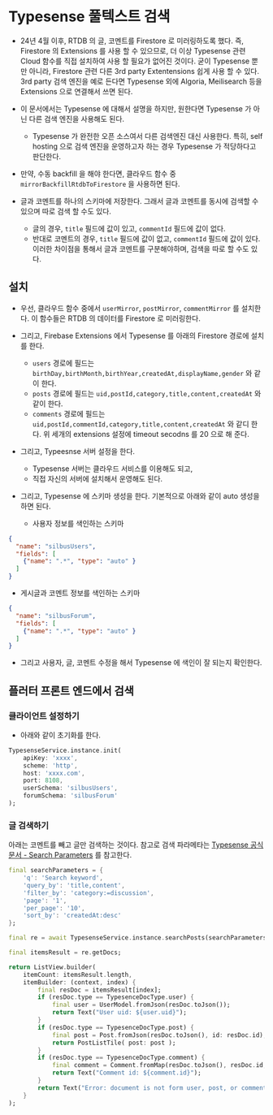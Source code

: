 # Typesense 풀텍스트 검색

- 24년 4월 이후, RTDB 의 글, 코멘트를 Firestore 로 미러링하도록 했다. 즉, Firestore 의 Extensions 를 사용 할 수 있으므로, 더 이상 Typesense 관련 Cloud 함수를 직접 설치하여 사용 할 필요가 없어진 것이다. 굳이 Typesense 뿐만 아니라, Firestore 관련 다른 3rd party Extentensions 쉽게 사용 할 수 있다. 3rd party 검색 엔진을 예로 든다면 Typesense 외에 Algoria, Meilisearch 등을 Extensions 으로 연결해서 쓰면 된다.

- 이 문서에서는 Typesense 에 대해서 설명을 하지만, 원한다면 Typesense 가 아닌 다른 검색 엔진을 사용해도 된다.
  - Typesense 가 완전한 오픈 소스여서 다른 검색엔진 대신 사용한다. 특히, self hosting 으로 검색 엔진을 운영하고자 하는 경우 Typesense 가 적당하다고 판단한다.

- 만약, 수동 backfill 을 해야 한다면, 클라우드 함수 중 `mirrorBackfillRtdbToFirestore` 을 사용하면 된다. 

- 글과 코멘트를 하나의 스키마에 저장한다. 그래서 글과 코멘트를 동시에 검색할 수 있으며 따로 검색 할 수도 있다.
  - 글의 경우, `title` 필드에 값이 있고, `commentId` 필드에 값이 없다.
  - 반대로 코멘트의 경우, `title` 필드에 값이 없고, `commentId` 필드에 값이 있다.
  이러한 차이점을 통해서 글과 코멘트를 구분해야하며, 검색을 따로 할 수도 있다.

## 설치

- 우선, 클라우드 함수 중에서 `userMirror`, `postMirror`, `commentMirror` 를 설치한다. 이 함수들은 RTDB 의 데이터를 Firestore 로 미러링한다.

- 그리고, Firebase Extensions 에서 Typesense 를 아래의 Firestore 경로에 설치를 한다.
  - `users` 경로에 필드는 `birthDay,birthMonth,birthYear,createdAt,displayName,gender` 와 같이 한다.
  - `posts` 경로에 필드는 `uid,postId,category,title,content,createdAt` 와 같이 한다.
  - `comments` 경로에 필드는 `uid,postId,commentId,category,title,content,createdAt` 와 같디 한다.
  위 세개의 extensions 설정에 timeout secodns 를 20 으로 해 준다.

- 그리고, Typeesnse 서버 설정을 한다.
  - Typesense 서버는 클라우드 서비스를 이용해도 되고, 
  - 직접 자신의 서버에 설치해서 운영해도 된다.

- 그리고, Typesense 에 스키마 생성을 한다. 기본적으로 아래와 같이 auto 생성을 하면 된다.

  - 사용자 정보를 색인하는 스키마
```json
{
  "name": "silbusUsers",  
  "fields": [
    {"name": ".*", "type": "auto" }
  ]
}
```

  - 게시글과 코멘트 정보를 색인하는 스키마
```json
{
  "name": "silbusForum",  
  "fields": [
    {"name": ".*", "type": "auto" }
  ]
}
```

- 그리고 사용자, 글, 코멘트 수정을 해서 Typesense 에 색인이 잘 되는지 확인한다.



## 플러터 프론트 엔드에서 검색

### 클라이언트 설정하기

- 아래와 같이 초기화를 한다.

```dart
TypesenseService.instance.init(
    apiKey: 'xxxx',
    scheme: 'http',
    host: 'xxxx.com',
    port: 8108,
    userSchema: 'silbusUsers',
    forumSchema: 'silbusForum'
);
```


### 글 검색하기


아래는 코멘트를 빼고 글만 검색하는 것이다. 참고로 검색 파라메타는 [Typesense 공식 문서 - Search Parameters](https://typesense.org/docs/26.0/api/search.html#search-parameters) 를 참고한다.


```dart
final searchParameters = {
    'q': 'Search keyword',
    'query_by': 'title,content',
    'filter_by': 'category:=discussion',
    'page': '1',
    'per_page': '10',
    'sort_by': 'createdAt:desc'
};

final re = await TypesenseService.instance.searchPosts(searchParameters: searchParameters);

final itemsResult = re.getDocs;

return ListView.builder(
    itemCount: itemsResult.length,
    itemBuilder: (context, index) {
        final resDoc = itemsResult[index];
        if (resDoc.type == TypesenceDocType.user) {
            final user = UserModel.fromJson(resDoc.toJson());
            return Text("User uid: ${user.uid}");
        }
        if (resDoc.type == TypesenceDocType.post) {
            final post = Post.fromJson(resDoc.toJson(), id: resDoc.id);
            return PostListTile( post: post );
        }
        if (resDoc.type == TypesenceDocType.comment) {
            final comment = Comment.fromMap(resDoc.toJson(), resDoc.id, category: resDoc.category ?? '', postId: resDoc.postId ?? '');
            return Text("Comment id: ${comment.id}");
        }
        return Text("Error: document is not form user, post, or comment");
    }
);    
```
